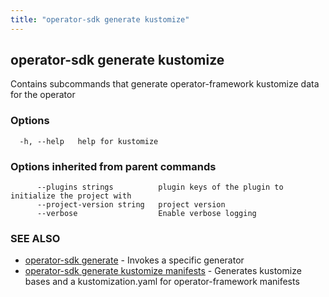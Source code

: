 ```yaml
---
title: "operator-sdk generate kustomize"
---
```

## operator-sdk generate kustomize

Contains subcommands that generate operator-framework kustomize data for the operator

### Options

```
  -h, --help   help for kustomize
```

### Options inherited from parent commands

```
      --plugins strings          plugin keys of the plugin to initialize the project with
      --project-version string   project version
      --verbose                  Enable verbose logging
```

### SEE ALSO

* [operator-sdk generate](../operator-sdk_generate)	 - Invokes a specific generator
* [operator-sdk generate kustomize manifests](../operator-sdk_generate_kustomize_manifests)	 - Generates kustomize bases and a kustomization.yaml for operator-framework manifests

